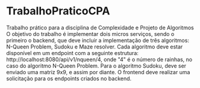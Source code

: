 # TrabalhoPraticoCPA
Trabalho prático para a disciplina de Complexidade e Projeto de Algoritmos
O objetivo do trabalho é implementar dois micros serviços, sendo o primeiro o backend, que deve incluir a implementação de três algoritmos: N-Queen Problem, Sudoku e Maze resolver. Cada algoritmo deve estar disponível em um endpoint com a seguinte estrutura: http://localhost:8080/api/v1/nqueen/4, onde "4" é o número de rainhas, no caso do algoritmo N-Queen Problem. Para o algoritmo Sudoku, deve ser enviado uma matriz 9x9, e assim por diante. O frontend deve realizar uma solicitação para os endpoints criados no backend.
